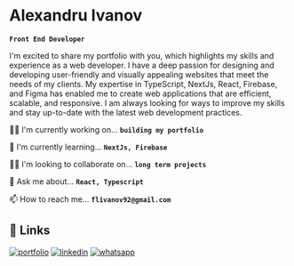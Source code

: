 
# Alexandru Ivanov

**`Front End Developer `**

I'm excited to share my portfolio with you, which highlights my skills and experience as a web developer. I have a deep passion for designing and developing user-friendly and visually appealing websites that meet the needs of my clients. My expertise in TypeScript, NextJs, React, Firebase, and Figma has enabled me to create web applications that are efficient, scalable, and responsive. I am always looking for ways to improve my skills and stay up-to-date with the latest web development practices.


👩‍💻 I'm currently working on... **` building my portfolio `**

🧠 I'm currently learning... **`NextJs, Firebase`**

👯‍♀️ I'm looking to collaborate on... **` long term projects `**

💬 Ask me about... **` React, Typescript `**

📫 How to reach me... **`flivanov92@gmail.com`**


## 🔗 Links
[![portfolio](https://img.shields.io/badge/my_portfolio-000?style=for-the-badge&logo=ko-fi&logoColor=white)](https://my-portfolio-nx-next13.netlify.app/)
[![linkedin](https://img.shields.io/badge/linkedin-0A66C2?style=for-the-badge&logo=linkedin&logoColor=white)](https://www.linkedin.com/in/alexandru-ivanov-509111121/)
[![whatsapp](https://img.shields.io/badge/Whatsapp-07928470121-25D366?style=for-the-badge&logo=whatsapp)](https://wa.me/+447928470121?text=)

